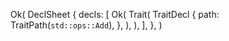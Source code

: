 Ok(
    DeclSheet {
        decls: [
            Ok(
                Trait(
                    TraitDecl {
                        path: TraitPath(`std::ops::Add`),
                    },
                ),
            ),
        ],
    },
)